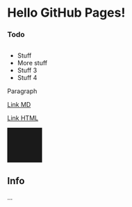 # Hello GitHub Pages!

### Todo

<div style="display:flex;flex-flow:row wrap;">
  <div style="flex:1 1 auto;min-width:20em">

* Stuff
* More stuff
* Stuff 3
* Stuff 4

Paragraph

[Link MD](https://nrk.no)

<a id="demo" class="abo-linkbtn" href="https://nrk.no">Link HTML</a>

  </div>
  <div style="width:400px">
    <div id="picker-example" style="display:inline-block;border:40px solid currentColor;" ></div>
    <script src="https://unpkg.com/vanilla-picker"></script>
    <script>
        new Picker({
            parent: document.querySelector('#picker-example'),
            color: 'dodgerblue',
            onChange: (color) => this.settings.parent.style.color = color,
        });
    </script>
  </div>
</div>


## Info

...
